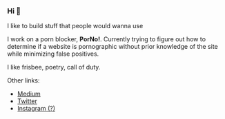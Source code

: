 ### Hi 🥰

I like to build stuff that people would wanna use

I work on a porn blocker, **PorNo!**. Currently trying to figure out how to determine if a website is pornographic without prior knowledge of the site
 while minimizing false positives.
 
I like frisbee, poetry, call of duty.

Other links:
* [Medium](https://vivekbhookya.medium.com/)
* [Twitter](https://twitter.com/mrvivacious_)
* [Instagram (?)](https://www.instagram.com/mrvivacious/)


<!--
**mrvivacious/mrvivacious** is a ✨ _special_ ✨ repository because its `README.md` (this file) appears on your GitHub profile.

Here are some ideas to get you started:

- 🔭 I’m currently working on ...
- 🌱 I’m currently learning ...
- 👯 I’m looking to collaborate on ...
- 🤔 I’m looking for help with ...
- 💬 Ask me about ...
- 📫 How to reach me: ...
- 😄 Pronouns: ...
- ⚡ Fun fact: ...
-->
